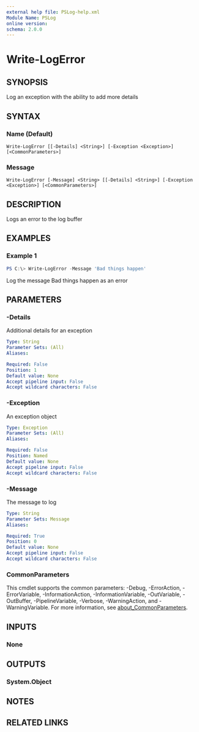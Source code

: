 ```yaml
---
external help file: PSLog-help.xml
Module Name: PSLog
online version:
schema: 2.0.0
---
```


# Write-LogError

## SYNOPSIS
Log an exception with the ability to add more details

## SYNTAX

### Name (Default)
```
Write-LogError [[-Details] <String>] [-Exception <Exception>] [<CommonParameters>]
```

### Message
```
Write-LogError [-Message] <String> [[-Details] <String>] [-Exception <Exception>] [<CommonParameters>]
```

## DESCRIPTION
Logs an error to the log buffer

## EXAMPLES

### Example 1
```powershell
PS C:\> Write-LogError -Message 'Bad things happen'
```

Log the message Bad things happen as an error

## PARAMETERS

### -Details
Additional details for an exception

```yaml
Type: String
Parameter Sets: (All)
Aliases:

Required: False
Position: 1
Default value: None
Accept pipeline input: False
Accept wildcard characters: False
```

### -Exception
An exception object

```yaml
Type: Exception
Parameter Sets: (All)
Aliases:

Required: False
Position: Named
Default value: None
Accept pipeline input: False
Accept wildcard characters: False
```

### -Message
The message to log

```yaml
Type: String
Parameter Sets: Message
Aliases:

Required: True
Position: 0
Default value: None
Accept pipeline input: False
Accept wildcard characters: False
```

### CommonParameters
This cmdlet supports the common parameters: -Debug, -ErrorAction, -ErrorVariable, -InformationAction, -InformationVariable, -OutVariable, -OutBuffer, -PipelineVariable, -Verbose, -WarningAction, and -WarningVariable. For more information, see [about_CommonParameters](http://go.microsoft.com/fwlink/?LinkID=113216).

## INPUTS

### None

## OUTPUTS

### System.Object
## NOTES

## RELATED LINKS
